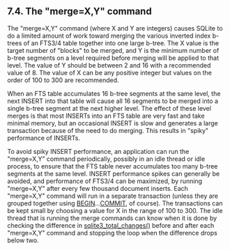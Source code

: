 ## 7\.4\. The "merge\=X,Y" command



 The "merge\=X,Y" command (where X and Y are integers) causes SQLite
 to do a limited amount of work toward merging the various inverted
 index b\-trees of an FTS3/4 table together into one large b\-tree.
 The X value is the target number of "blocks" to be merged, and Y is
 the minimum number of b\-tree segments on a level required before
 merging will be applied to that level. The value of Y should
 be between 2 and 16 with a recommended value of 8\. The value of X
 can be any positive integer but values on the order of 100 to 300
 are recommended.




 When an FTS table accumulates 16 b\-tree segments at the same level,
 the next INSERT into that table will cause all 16 segments to be
 merged into a single b\-tree segment at the next higher level. The
 effect of these level merges is that most INSERTs into an FTS table
 are very fast and take minimal memory, but an occasional INSERT is
 slow and generates a large transaction because of the need to
 do merging. This results in "spiky" performance of INSERTs.




 To avoid spiky INSERT performance, an application can run the
 "merge\=X,Y" command periodically, possibly in an idle thread or
 idle process, to ensure that the FTS table never accumulates
 too many b\-tree segments at the same level. INSERT performance
 spikes can generally be avoided, and performance of FTS3/4 can be
 maximized, by running "merge\=X,Y" after every few thousand
 document inserts. Each "merge\=X,Y" command will run in a separate
 transaction (unless they are grouped together using [BEGIN](lang_transaction.html)...[COMMIT](lang_transaction.html),
 of course). The transactions can be kept small by choosing a value
 for X in the range of 100 to 300\. The idle thread that is running
 the merge commands can know when it is done by checking the difference
 in [sqlite3\_total\_changes()](c3ref/total_changes.html) before and after each "merge\=X,Y"
 command and stopping the loop when the difference drops below two.





